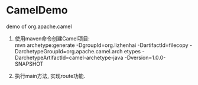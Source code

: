 # CamelDemo
demo of org.apache.camel


1. 使用maven命令创建Camel项目:  
mvn  archetype:generate -DgroupId=org.lizhenhai -DartifactId=filecopy -DarchetypeGroupId=org.apache.camel.arch
etypes -DarchetypeArtifactId=camel-archetype-java -Dversion=1.0.0-SNAPSHOT

2. 执行main方法, 实现route功能.
